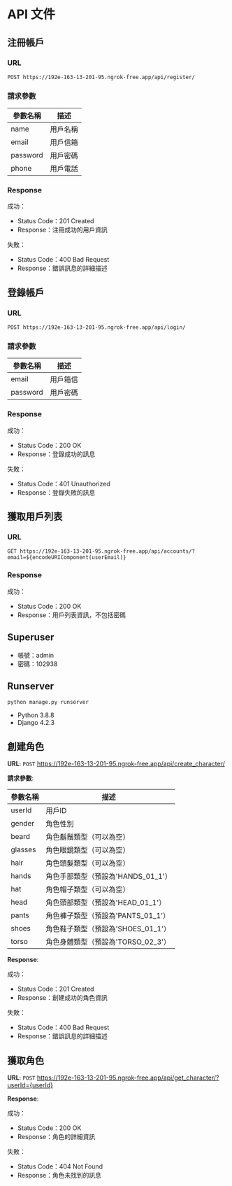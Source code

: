 # API 文件

## 注冊帳戶

### URL 
`POST https://192e-163-13-201-95.ngrok-free.app/api/register/`


### 請求參數

| 參數名稱  |  描述       |
| --------- |  ---------- |
| name        | 用戶名稱   |
| email     | 用戶信箱   |
| password  | 用戶密碼   |
| phone     | 用戶電話   |

### Response

成功：

- Status Code：201 Created
- Response：注冊成功的用戶資訊

失敗：

- Status Code：400 Bad Request
- Response：錯誤訊息的詳細描述

## 登錄帳戶

### URL 
`POST https://192e-163-13-201-95.ngrok-free.app/api/login/`


### 請求參數

| 參數名稱  |  描述       |
| --------- | ---------- |
| email     | 用戶箱信   |
| password  | 用戶密碼   |

### Response

成功：
- Status Code：200 OK
- Response：登錄成功的訊息

失敗：
- Status Code：401 Unauthorized
- Response：登錄失敗的訊息

## 獲取用戶列表

### URL 
`GET https://192e-163-13-201-95.ngrok-free.app/api/accounts/?email=${encodeURIComponent(userEmail)}`


### Response

成功：

- Status Code：200 OK
- Response：用戶列表資訊，不包括密碼

## Superuser

- 帳號：admin
- 密碼：102938
  
## Runserver
    python manage.py runserver
- Python 3.8.8
- Django 4.2.3



## 創建角色

**URL**: 
`POST`
  https://192e-163-13-201-95.ngrok-free.app/api/create_character/

**請求參數**:

| 參數名稱  |  描述       |
| --------- | ---------- |
| userId     | 用戶ID  |
| gender     | 角色性別  |
| beard     | 角色鬍鬚類型（可以為空） |
| glasses  | 角色眼鏡類型（可以為空） |
| hair  | 角色頭髮類型（可以為空） |
| hands  | 角色手部類型（預設為'HANDS_01_1'） |
| hat  | 角色帽子類型（可以為空） |
| head  | 角色頭部類型（預設為'HEAD_01_1'） |
| pants  | 角色褲子類型（預設為'PANTS_01_1'） |
| shoes  | 角色鞋子類型（預設為'SHOES_01_1'） |
| torso  | 角色身體類型（預設為'TORSO_02_3'） |

**Response**:

成功：

- Status Code：201 Created
- Response：創建成功的角色資訊

失敗：

- Status Code：400 Bad Request
- Response：錯誤訊息的詳細描述

## 獲取角色

**URL**: 
`POST`
  https://192e-163-13-201-95.ngrok-free.app/api/get_character/?userId={userId}

**Response**:

成功：

- Status Code：200 OK
- Response：角色的詳細資訊

失敗：

- Status Code：404 Not Found
- Response：角色未找到的訊息
